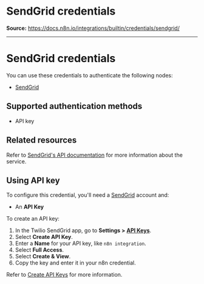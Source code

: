 # SendGrid credentials

**Source:** https://docs.n8n.io/integrations/builtin/credentials/sendgrid/

---

# SendGrid credentials

You can use these credentials to authenticate the following nodes:

- [SendGrid](../../app-nodes/n8n-nodes-base.sendgrid/)

## Supported authentication methods

- API key

## Related resources

Refer to [SendGrid's API documentation](https://www.twilio.com/docs/sendgrid/api-reference) for more information about the service.

## Using API key

To configure this credential, you'll need a [SendGrid](https://sendgrid.com) account and:

- An **API Key**

To create an API key:

1. In the Twilio SendGrid app, go to **Settings >** [**API Keys**](https://app.sendgrid.com/settings/api_keys).
2. Select **Create API Key**.
3. Enter a **Name** for your API key, like `n8n integration`.
4. Select **Full Access**.
5. Select **Create & View**.
6. Copy the key and enter it in your n8n credential.

Refer to [Create API Keys](https://www.twilio.com/docs/sendgrid/api-reference/api-keys/create-api-keys) for more information.
